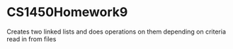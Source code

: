 # CS1450Homework9
 Creates two linked lists and does operations on them depending on criteria read in from files
